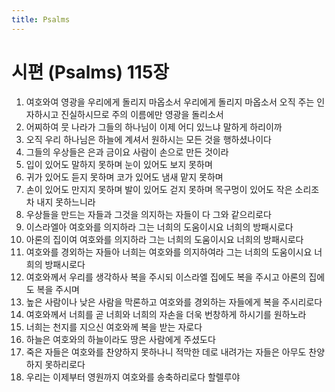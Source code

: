 ```yaml
---
title: Psalms
---
```


# 시편 (Psalms) 115장
1. 여호와여 영광을 우리에게 돌리지 마옵소서 우리에게 돌리지 마옵소서 오직 주는 인자하시고 진실하시므로 주의 이름에만 영광을 돌리소서
1. 어찌하여 뭇 나라가 그들의 하나님이 이제 어디 있느냐 말하게 하리이까
1. 오직 우리 하나님은 하늘에 계셔서 원하시는 모든 것을 행하셨나이다
1. 그들의 우상들은 은과 금이요 사람이 손으로 만든 것이라
1. 입이 있어도 말하지 못하며 눈이 있어도 보지 못하며
1. 귀가 있어도 듣지 못하며 코가 있어도 냄새 맡지 못하며
1. 손이 있어도 만지지 못하며 발이 있어도 걷지 못하며 목구멍이 있어도 작은 소리조차 내지 못하느니라
1. 우상들을 만드는 자들과 그것을 의지하는 자들이 다 그와 같으리로다
1. 이스라엘아 여호와를 의지하라 그는 너희의 도움이시요 너희의 방패시로다
1. 아론의 집이여 여호와를 의지하라 그는 너희의 도움이시요 너희의 방패시로다
1. 여호와를 경외하는 자들아 너희는 여호와를 의지하여라 그는 너희의 도움이시요 너희의 방패시로다
1. 여호와께서 우리를 생각하사 복을 주시되 이스라엘 집에도 복을 주시고 아론의 집에도 복을 주시며
1. 높은 사람이나 낮은 사람을 막론하고 여호와를 경외하는 자들에게 복을 주시리로다
1. 여호와께서 너희를 곧 너희와 너희의 자손을 더욱 번창하게 하시기를 원하노라
1. 너희는 천지를 지으신 여호와께 복을 받는 자로다
1. 하늘은 여호와의 하늘이라도 땅은 사람에게 주셨도다
1. 죽은 자들은 여호와를 찬양하지 못하나니 적막한 데로 내려가는 자들은 아무도 찬양하지 못하리로다
1. 우리는 이제부터 영원까지 여호와를 송축하리로다 할렐루야